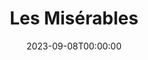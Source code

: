 ---
layout: productions
title: Les Misérables
date: 2023-09-08T00:00:00
opening_date: 2014-06-06
closing_date: 2014-06-21
featured_image: 2014_Les_Miserables.webp
featured_image_attr:
featured_image_alt:
featured_image_caption: "Poster for 'Les Misérables' at Theatre Jacksonville"
Theatre: Theatre Jacksonville
venue: Harold K. Smith Playhouse
cast:
- Valjean: Josh Waller
- Javert: Peter Jackson
- Marius: Chris Robertson
- Thenardier: Chaz Back
- Enjolras: Alec Hadden
- Bishop: Gary Webber
- Fantine: Mary Herrington
- Cosette: Haley Cox
- Eponine: Katie Sacks
- Madame Thenardier: Elizabeth Bricknell
- Gavroche: Dante Gonzalez
- Young Cosette/Eponine:
  - Alani Ellison
  - Megan Nobles
- Men's Ensemble:
  - Darnell Bennett
  - Josh Edwards
  - David Gile
  - Evan Gould
  - Jeff Grove
  - Alec Hadden
  - Ryan Manning
  - Brian Matthews
  - Daniel McCook
  - Matthew Smith
  - Matt Tompkins
  - Brandon Willard
  - Eric Yarham
- Women's Ensemble:
  - Carole Banks
  - Dawn Marie Bevis
  - Eileen Briggs
  - Briana Dykes
  - Sara Beth Gerard
  - Carol Hardern
  - Lexi Inks
  - Rakia May
  - Sheila Murphy
  - Adina Pavlesich
  - Risa Ramsey
  - Susan Roth
  - Rachael Rubright
  - Katie Swider
  - Samantha Wicklund
  - Ashley Yarham
crew:
- Director: Michael Lipp
- Musical Director: Kimberly Beasley
- Choreography: Curtis J. Williams
- Assistant Stage Manager: Marlys Adjevi
orchestra:
  - Keyboards: 
    - Jackson Merrill
    - Kimberly Beasley
Press:
- "Les Miserables at Theatre Jacksonville in San Marco! | MySanMarco.com" : https://mysanmarco.com/2014/05/20/les-miserables-at-theatre-jacksonville-in-san-marco/
Reviews: 
- "Les Misérables wows them at Theatre Jax – with help of Fine Arts faculty and students | The Wave Magazine": https://wavemagazineonline.com/les-miserables-wows-them-at-theatre-jax-with-help-of-fine-arts-faculty-and-students/
---